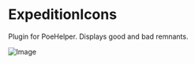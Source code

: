 # ExpeditionIcons

Plugin for PoeHelper.
Displays good and bad remnants.

![Image](https://imgur.com/a/CFdhb0Y)
